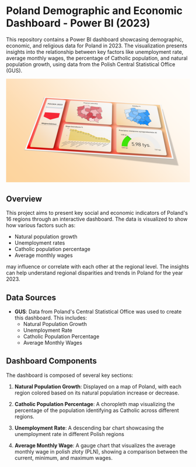 # Poland Demographic and Economic Dashboard - Power BI (2023)

This repository contains a Power BI dashboard showcasing demographic, economic, and religious data for Poland in 2023. The visualization presents insights into the relationship between key factors like unemployment rate, average monthly wages, the percentage of Catholic population, and natural population growth, using data from the Polish Central Statistical Office (GUS).

![Dashboard Screenshot](dashboard_screenshot.png)

## Overview
This project aims to present key social and economic indicators of Poland's 16 regions through an interactive dashboard. The data is visualized to show how various factors such as:
- Natural population growth
- Unemployment rates
- Catholic population percentage
- Average monthly wages

may influence or correlate with each other at the regional level. The insights can help understand regional disparities and trends in Poland for the year 2023.

## Data Sources
- **GUS**: Data from Poland's Central Statistical Office was used to create this dashboard. This includes:
  - Natural Population Growth 
  - Unemployment Rate 
  - Catholic Population Percentage 
  - Average Monthly Wages 

## Dashboard Components
The dashboard is composed of several key sections:
1. **Natural Population Growth**: Displayed on a map of Poland, with each region colored based on its natural population increase or decrease.
   
2. **Catholic Population Percentage**: A choropleth map visualizing the percentage of the population identifying as Catholic across different regions.

3. **Unemployment Rate**: A descending bar chart showcasing the unemployment rate in different Polish regions

4. **Average Monthly Wage**: A gauge chart that visualizes the average monthly wage in polish złoty (PLN), showing a comparison between the current, minimum, and maximum wages.


